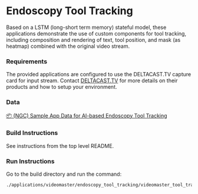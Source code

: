 # Endoscopy Tool Tracking

Based on a LSTM (long-short term memory) stateful model, these applications demonstrate the use of custom components for tool tracking, including composition and rendering of text, tool position, and mask (as heatmap) combined with the original video stream.

### Requirements

The provided applications are configured to use the DELTACAST.TV capture card for input stream. Contact [DELTACAST.TV](https://www.deltacast.tv/) for more details on their products and how to setup your environment.

### Data

[📦️ (NGC) Sample App Data for AI-based Endoscopy Tool Tracking](https://catalog.ngc.nvidia.com/orgs/nvidia/teams/clara-holoscan/resources/holoscan_endoscopy_sample_data)

### Build Instructions

See instructions from the top level README.

### Run Instructions

Go to the build directory and run the command:

  ```bash
  ./applications/videomaster/endoscopy_tool_tracking/videomaster_tool_tracking
  ```
